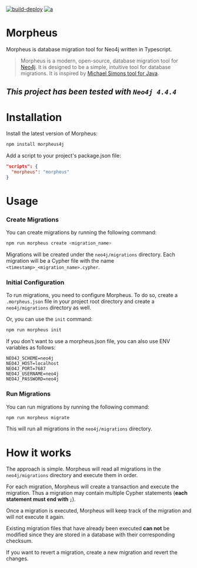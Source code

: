 [![build-deploy](https://github.com/marianozunino/morpheus/actions/workflows/build_deploy.yml/badge.svg)](https://github.com/marianozunino/morpheus/actions/workflows/build_deploy.yml)
[![a](https://img.shields.io/badge/npm-CB3837?style=for-the-badge&logo=npm&logoColor=white)](https://www.npmjs.com/package/morpheus4j)
# Morpheus


Morpheus is database migration tool for Neo4j written in Typescript.
> Morpheus is a modern, open-source, database migration tool for [Neo4j](http://neo4j.com).
> It is designed to be a simple, intuitive tool for database migrations.
> It is inspired by [Michael Simons tool for Java](https://github.com/michael-simons/neo4j-migrations).

## _*This project has been tested with `Neo4j 4.4.4`*_

# Installation

Install the latest version of Morpheus: 

```sh
npm install morpheus4j
```

Add a script to your project's package.json file:

  ```json
  "scripts": {
    "morpheus": "morpheus"
  }
  ```   

# Usage
### Create Migrations

You can create migrations by running the following command:

```sh
npm run morpheus create <migration_name>
```

Migrations will be created under the `neo4j/migrations` directory. Each migration will be a Cypher file with the name `<timestamp>_<migration_name>.cypher`.


### Initial Configuration

To run migrations, you need to configure Morpheus. To do so, create a `.morpheus.json` file in your project root directory and create a `neo4j/migrations` directory as well.

Or, you can use the `init` command:

```sh
npm run morpheus init
```

If you don't want to use a morpheus.json file, you can also use ENV variables as follows:

```env
NEO4J_SCHEME=neo4j
NEO4J_HOST=localhost
NEO4J_PORT=7687
NEO4J_USERNAME=neo4j
NEO4J_PASSWORD=neo4j
```

### Run Migrations

You can run migrations by running the following command:

```sh
npm run morpheus migrate
```
This will run all migrations in the `neo4j/migrations` directory.


# How it works
The approach is simple. Morpheus will read all migrations in the `neo4j/migrations` directory and execute them in order.

For each migration, Morpheus will create a transaction and execute the migration. Thus a migration may contain multiple Cypher statements (**each statement must end with `;`**).

Once a migration is executed, Morpheus will keep track of the migration and will not execute it again. 

Existing migration files that have already been executed **can not** be modified since they are stored in a database with their corresponding checksum.

If you want to revert a migration, create a new migration and revert the changes.